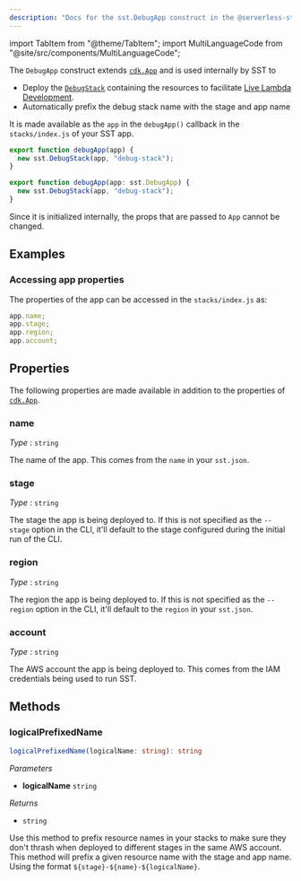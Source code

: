 ```yaml
---
description: "Docs for the sst.DebugApp construct in the @serverless-stack/resources package"
---
```


import TabItem from "@theme/TabItem";
import MultiLanguageCode from "@site/src/components/MultiLanguageCode";

The `DebugApp` construct extends [`cdk.App`](https://docs.aws.amazon.com/cdk/api/v2/docs/aws-cdk-lib.App.html) and is used internally by SST to

- Deploy the [`DebugStack`](DebugStack) containing the resources to facilitate [Live Lambda Development](../live-lambda-development).
- Automatically prefix the debug stack name with the stage and app name

It is made available as the `app` in the `debugApp()` callback in the `stacks/index.js` of your SST app.

<MultiLanguageCode>
<TabItem value="js">

```js
export function debugApp(app) {
  new sst.DebugStack(app, "debug-stack");
}
```

</TabItem>
<TabItem value="ts">

```ts
export function debugApp(app: sst.DebugApp) {
  new sst.DebugStack(app, "debug-stack");
}
```

</TabItem>
</MultiLanguageCode>

Since it is initialized internally, the props that are passed to `App` cannot be changed.

## Examples

### Accessing app properties

The properties of the app can be accessed in the `stacks/index.js` as:

```js
app.name;
app.stage;
app.region;
app.account;
```

## Properties

The following properties are made available in addition to the properties of [`cdk.App`](https://docs.aws.amazon.com/cdk/api/v2/docs/aws-cdk-lib.App.html#properties).

### name

_Type_ : `string`

The name of the app. This comes from the `name` in your `sst.json`.

### stage

_Type_ : `string`

The stage the app is being deployed to. If this is not specified as the `--stage` option in the CLI, it'll default to the stage configured during the initial run of the CLI.

### region

_Type_ : `string`

The region the app is being deployed to. If this is not specified as the `--region` option in the CLI, it'll default to the `region` in your `sst.json`.

### account

_Type_ : `string`

The AWS account the app is being deployed to. This comes from the IAM credentials being used to run SST.

## Methods

### logicalPrefixedName

```ts
logicalPrefixedName(logicalName: string): string
```

_Parameters_

- **logicalName** `string`

_Returns_

- `string`

Use this method to prefix resource names in your stacks to make sure they don't thrash when deployed to different stages in the same AWS account. This method will prefix a given resource name with the stage and app name. Using the format `${stage}-${name}-${logicalName}`.
